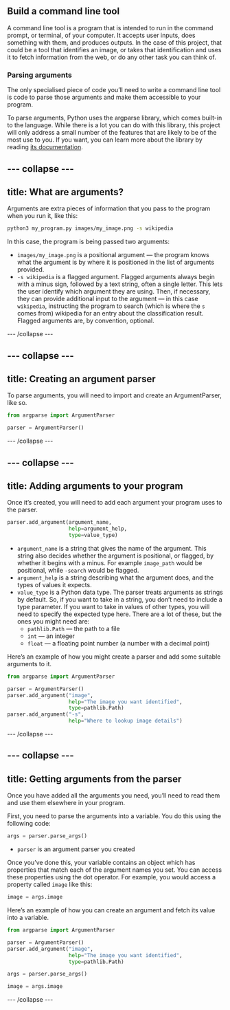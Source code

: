 ## Build a command line tool
A command line tool is a program that is intended to run in the command prompt, or terminal, of your computer. It accepts user inputs, does something with them, and produces outputs. In the case of this project, that could be a tool that identifies an image, or takes that identification and uses it to fetch information from the web, or do any other task you can think of.

### Parsing arguments
The only specialised piece of code you’ll need to write a command line tool is code to parse those arguments and make them accessible to your program.

To parse arguments, Python uses the argparse library, which comes built-in to the language. While there is a lot you can do with this library, this project will only address a small number of the features that are likely to be of the most use to you. If you want, you can learn more about the library by reading [its documentation](https://docs.python.org/3/library/argparse.html).

--- collapse ---
---
title: What are arguments?
---

Arguments are extra pieces of information that you pass to the program when you run it, like this:

```bash
python3 my_program.py images/my_image.png -s wikipedia
```

In this case, the program is being passed two arguments:
 + `images/my_image.png` is a positional argument — the program knows what the argument is by where it is positioned in the list of arguments provided.
 + `-s wikipedia` is a flagged argument. Flagged arguments always begin with a minus sign, followed by a text string, often a single letter. This lets the user identify which argument they are using. Then, if necessary, they can provide additional input to the argument — in this case `wikipedia`, instructing the program to search (which is where the `s` comes from) wikipedia for an entry about the classification result. Flagged arguments are, by convention, optional.

--- /collapse ---

--- collapse ---
---
title: Creating an argument parser
---

To parse arguments, you will need to import and create an ArgumentParser, like so.

```python
from argparse import ArgumentParser

parser = ArgumentParser()
```
--- /collapse ---

--- collapse ---
---
title: Adding arguments to your program
---

Once it’s created, you will need to add each argument your program uses to the parser.
```python
parser.add_argument(argument_name,
                    help=argument_help,
                    type=value_type)
```
 + `argument_name` is a string that gives the name of the argument. This string also decides whether the argument is positional, or flagged, by whether it begins with a minus. For example `image_path` would be positional, while `-search` would be flagged.
 + `argument_help` is a string describing what the argument does, and the types of values it expects.
 + `value_type` is a Python data type. The parser treats arguments as strings by default. So, if you want to take in a string, you don’t need to include a type parameter. If you want to take in values of other types, you will need to specify the expected type here. There are a lot of these, but the ones you might need are:
    + `pathlib.Path` — the path to a file
    + `int` — an integer
    + `float` — a floating point number (a number with a decimal point)

Here’s an example of how you might create a parser and add some suitable arguments to it.

```python
from argparse import ArgumentParser

parser = ArgumentParser()
parser.add_argument("image",
                    help="The image you want identified",
                    type=pathlib.Path)
parser.add_argument("-s",
                    help="Where to lookup image details")
```
--- /collapse ---

--- collapse ---
---
title: Getting arguments from the parser
---
Once you have added all the arguments you need, you’ll need to read them and use them elsewhere in your program.

First, you need to parse the arguments into a variable. You do this using the following code:

```python
args = parser.parse_args()
```
+ `parser` is an argument parser you created

Once you’ve done this, your variable contains an object which has properties that match each of the argument names you set. You can access these properties using the dot operator. For example, you would access a property called `image` like this:

```python
image = args.image
```

Here’s an example of how you can create an argument and fetch its value into a variable.

```python
from argparse import ArgumentParser

parser = ArgumentParser()
parser.add_argument("image",
                    help="The image you want identified",
                    type=pathlib.Path)

args = parser.parse_args()

image = args.image
```
--- /collapse ---